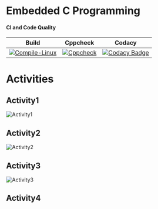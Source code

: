 # Embedded C Programming 

#### CI and Code Quality

|Build|Cppcheck|Codacy|
|:--:|:--:|:--:|
|[![Compile-Linux](https://github.com/Annappa259804/Emb_C/actions/workflows/Compile.yml/badge.svg)](https://github.com/Annappa259804/Emb_C/actions/workflows/Compile.yml)|[![Cppcheck](https://github.com/Annappa259804/Emb_C/actions/workflows/CodeQulaity.yml/badge.svg)](https://github.com/Annappa259804/Emb_C/actions/workflows/CodeQulaity.yml)|[![Codacy Badge](https://app.codacy.com/project/badge/Grade/eb77cc35f72e42cc98d73d15e7c6fb4e)](https://www.codacy.com/gh/Annappa259804/Emb_C/dashboard?utm_source=github.com&amp;utm_medium=referral&amp;utm_content=Annappa259804/Emb_C&amp;utm_campaign=Badge_Grade)|

# Activities

## Activity1
![Activity1](https://user-images.githubusercontent.com/80380749/116575963-c002db80-a92c-11eb-8647-c93807a11977.PNG)

## Activity2
![Activity2](https://user-images.githubusercontent.com/80380749/116576261-06583a80-a92d-11eb-8b8f-f47baa28c0f2.PNG)

## Activity3
![Activity3](https://user-images.githubusercontent.com/80380749/116576288-0ce6b200-a92d-11eb-9394-6839ef76656e.PNG)

## Activity4
